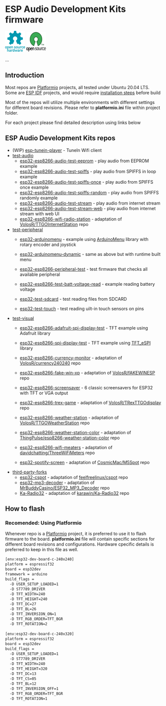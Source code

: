 # ESP Audio Development Kits firmware

![Open Source Hardware](/doc/images/open-source-hardware-logo.png)
![Open Source Software](/doc/images/open-source-software-logo.png)

...

## Introduction

Most repos are [Platformio](https://platformio.org/) projects, all tested under Ubuntu 20.04 LTS. Some are [ESP IDF](https://www.espressif.com/en/products/sdks/esp-idf) projects, and would require [installation steps](https://github.com/espressif/esp-idf) before build

Most of the repos will utilize multiple environments with different settings for different board revisions. Please refer to **platformio.ini** file within project folder.

For each project please find detailed description using links below

## ESP Audio Development Kits repos

- (WIP) [esp-tunein-player](/firmware/esp-tunein-player) - TuneIn Wifi client
- [test-audio](/firmware/test-audio)
    - [esp32-esp8266-audio-test-eeprom](/firmware/test-audio/esp32-esp8266-audio-test-eeprom) - play audio from EEPROM example
    - [esp32-esp8266-audio-test-spiffs](/firmware/test-audio/esp32-esp8266-audio-test-spiffs) - play audio from SPIFFS in loop example
    - [esp32-esp8266-audio-test-spiffs-once](/firmware/test-audio/esp32-esp8266-audio-test-spiffs-once) - play audio from SPIFFS once example
    - [esp32-esp8266-audio-test-spiffs-random](/firmware/test-audio/esp32-esp8266-audio-test-spiffs-random) - play audio from SPIFFS randomly example
    - [esp32-esp8266-audio-test-stream](/firmware/test-audio/esp32-esp8266-audio-test-stream) - play audio from internet stream
    - [esp32-esp8266-audio-test-stream-web](/firmware/test-audio/esp32-esp8266-audio-test-stream-web) - play audio from internet stream with web UI
    - [esp32-esp8266-wifi-radio-station](/firmware/test-audio/esp32-esp8266-wifi-radio-station) - adaptation of [VolosR/TTGOInternetStation](https://github.com/VolosR/TTGOInternetStation) repo
- [test-peripheral](/firmware/test-peripheral)
    - [esp32-arduinomenu](/firmware/test-peripheral/esp32-arduinomenu) - example using [ArduinoMenu](https://github.com/neu-rah/ArduinoMenu) library with rotary encoder and joystick
    - [esp32-arduinomenu-dynamic](/firmware/test-peripheral/esp32-arduinomenu-dynamic) - same as above but with runtime built menu

    - [esp32-esp8266-peripheral-test](/firmware/test-peripheral/esp32-esp8266-peripheral-test) - test firmware that checks all available peripheral

    - [esp32-esp8266-test-batt-voltage-read](/firmware/test-peripheral/esp32-esp8266-test-batt-voltage-read) - example reading battery voltage
    - [esp32-test-sdcard](/firmware/test-peripheral/esp32-test-sdcard) - test reading files from SDCARD
    - [esp32-test-touch](/firmware/test-peripheral/esp32-test-touch) - test reading uilt-in touch sensors on pins
- [test-visual](/firmware/test-visual)
    - [esp32-esp8266-adafruit-spi-display-test](/firmware/test-visual/esp32-esp8266-adafruit-spi-display-test) - TFT example using Adafruit library
    - [esp32-esp8266-spi-display-test](/firmware/test-visual/esp32-esp8266-spi-display-test) - TFT example using [TFT_eSPI](https://github.com/Bodmer/TFT_eSPI) library
    - [esp32-esp8266-currency-monitor](/firmware/test-visual/esp32-esp8266-currency-monitor) - adaptation of [VolosR/currency240240](https://github.com/VolosR/currency240240) repo
    - [esp32-esp8266-fake-win-xp](/firmware/test-visual/esp32-esp8266-fake-win-xp) - adaptation of [VolosR/fAKEWINESP](https://github.com/VolosR/fAKEWINESP) repo
    - [esp32-esp8266-screensaver](/firmware/test-visual/esp32-esp8266-screensaver) - 6 classic screensavers for ESP32 with TFT or VGA output
    - [esp32-esp8266-trex-game](/firmware/test-visual/esp32-esp8266-trex-game) - adaptation of [VolosR/TRexTTGOdisplay](https://github.com/VolosR/TRexTTGOdisplay) repo

    - [esp32-esp8266-weather-station](/firmware/test-visual/esp32-esp8266-weather-station) - adaptation of [VolosR/TTGOWeatherStation](https://github.com/VolosR/TTGOWeatherStation) repo
    - [esp32-esp8266-weather-station-color](/firmware/test-visual/esp32-esp8266-weather-station-color) - adaptation of [ThingPulse/esp8266-weather-station-color](https://github.com/ThingPulse/esp8266-weather-station-color) repo
    - [esp32-esp8266-wifi-meaters](/firmware/test-visual/esp32-esp8266-wifi-meaters) - adaptation of [davidchatting/ThreeWiFiMeters](https://github.com/davidchatting/ThreeWiFiMeters) repo
    - [esp32-spotify-screen](/firmware/test-visual/esp32-spotify-screen) - adaptation of [CosmicMac/M5Spot](https://github.com/CosmicMac/M5Spot) repo
- [third-party-forks](/firmware/third-party-forks)
    - [esp32-cspot](/firmware/third-party-forks/esp32-cspot) - adaptation of [feelfreelinux/cspot](https://github.com/feelfreelinux/cspot) repo
    - [esp32-mp3-decoder](/firmware/third-party-forks/esp32-mp3-decoder) - adaptation of [MrBuddyCasino/ESP32_MP3_Decoder](https://github.com/MrBuddyCasino/ESP32_MP3_Decoder) repo
    - [Ka-Radio32](/firmware/third-party-forks/Ka-Radio32) - adaptation of [karawin/Ka-Radio32](https://github.com/karawin/Ka-Radio32) repo

## How to flash

### Recomended: Using Platformio

Whenever repo is a [Platformio](https://platformio.org/) project, it is preferred to use it to flash firmware to the board. **platformio.ini** file will contain specific sections for different board revisions and configurations. Hardware cpecific details is preferred to keep in this file as well.

```
[env:esp32-dev-board-c-240x240]
platform = espressif32
board = esp32dev
framework = arduino
build_flags =
  -D USER_SETUP_LOADED=1
  -D ST7789_DRIVER
  -D TFT_WIDTH=240
  -D TFT_HEIGHT=240
  -D TFT_DC=27
  -D TFT_BL=26
  -D TFT_INVERSION_ON=1
  -D TFT_RGB_ORDER=TFT_BGR
  -D TFT_ROTATION=2

[env:esp32-dev-board-c-240x320]
platform = espressif32
board = esp32dev
build_flags =
  -D USER_SETUP_LOADED=1
  -D ST7789_DRIVER
  -D TFT_WIDTH=240
  -D TFT_HEIGHT=320
  -D TFT_DC=13
  -D TFT_CS=05
  -D TFT_BL=12
  -D TFT_INVERSION_OFF=1
  -D TFT_RGB_ORDER=TFT_BGR
  -D TFT_ROTATION=1
```
